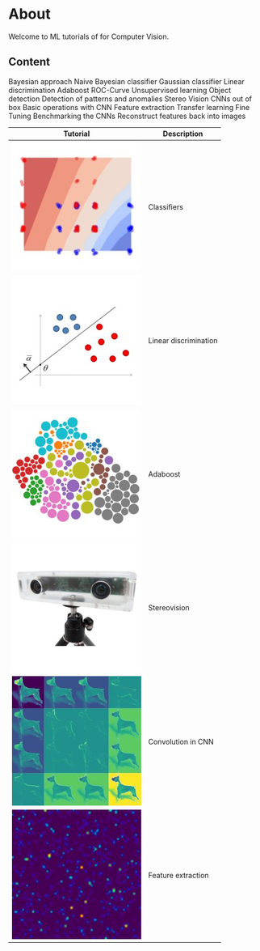 # About
Welcome to ML tutorials of for Computer Vision. 


## Content 
Bayesian approach 
Naive Bayesian classifier 
Gaussian classifier 
Linear discrimination 
Adaboost
ROC-Curve
Unsupervised learning 
Object detection
Detection of patterns and anomalies
Stereo Vision
CNNs out of box
Basic operations with CNN
Feature extraction 
Transfer learning 
Fine Tuning
Benchmarking the CNNs
Reconstruct features back into images

Tutorial | Description
------------ | -------------
![alt text](/data/ex00/image15.jpg)| Classifiers
![alt text](/data/ex00/image16.jpg)| Linear discrimination 
![alt text](/data/ex00/image110.jpg)| Adaboost
![alt text](/data/ex00/image115.jpg)| Stereovision
![alt text](/data/ex00/image22.jpg)| Convolution in CNN
![alt text](/data/ex00/image23.jpg)| Feature extraction
